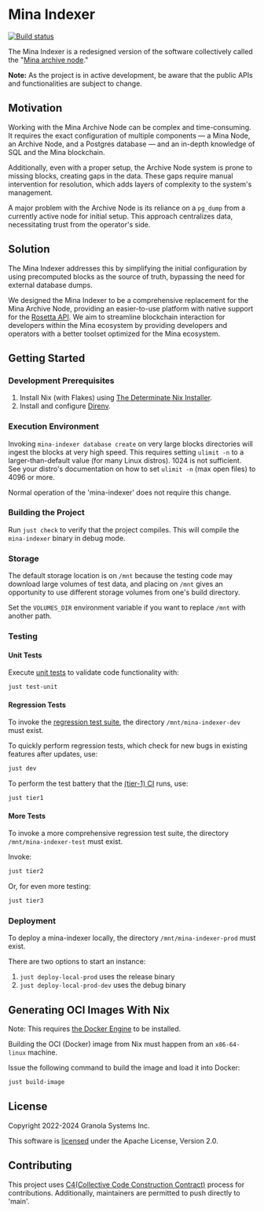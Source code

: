 # Mina Indexer

[![Build
status](https://badge.buildkite.com/c2da30c5a1deb1ff6e0ca09c5ec33f7bd0a5b57ea35df4fc15.svg)](https://buildkite.com/granola/mina-indexer)

The Mina Indexer is a redesigned version of the software collectively
called the "[Mina archive
node](https://github.com/MinaProtocol/mina/tree/develop/src/app/archive)."

**Note:** As the project is in active development, be aware that the
public APIs and functionalities are subject to change.

## Motivation

Working with the Mina Archive Node can be complex and
time-consuming. It requires the exact configuration of multiple
components — a Mina Node, an Archive Node, and a Postgres database —
and an in-depth knowledge of SQL and the Mina blockchain.

Additionally, even with a proper setup, the Archive Node system is
prone to missing blocks, creating gaps in the data. These gaps require
manual intervention for resolution, which adds layers of complexity to
the system's management.

A major problem with the Archive Node is its reliance on a `pg_dump`
from a currently active node for initial setup. This approach
centralizes data, necessitating trust from the operator's side.

## Solution

The Mina Indexer addresses this by simplifying the initial
configuration by using precomputed blocks as the source of truth,
bypassing the need for external database dumps.

We designed the Mina Indexer to be a comprehensive replacement for the
Mina Archive Node, providing an easier-to-use platform with native
support for the [Rosetta
API](https://www.rosetta-api.org/docs/welcome.html). We aim to
streamline blockchain interaction for developers within the Mina
ecosystem by providing developers and operators with a better toolset
optimized for the Mina ecosystem.

## Getting Started

### Development Prerequisites

1. Install Nix (with Flakes) using [The Determinate Nix Installer](https://github.com/DeterminateSystems/nix-installer#the-determinate-nix-installer).
2. Install and configure [Direnv](https://direnv.net).

### Execution Environment

Invoking `mina-indexer database create` on very large blocks directories will
ingest the blocks at very high speed. This requires setting `ulimit -n` to a
larger-than-default value (for many Linux distros). 1024 is not sufficient. See
your distro's documentation on how to set `ulimit -n` (max open files) to 4096
or more.

Normal operation of the 'mina-indexer' does not require this change.

### Building the Project

Run `just check` to verify that the project compiles. This will compile the
`mina-indexer` binary in debug mode.

### Storage

The default storage location is on `/mnt` because the testing code may download
large volumes of test data, and placing on `/mnt` gives an opportunity to use
different storage volumes from one's build directory.

Set the `VOLUMES_DIR` environment variable if you want to replace `/mnt` with
another path.

### Testing

#### Unit Tests

Execute [unit tests](/rust/tests) to validate code functionality with:

```bash
just test-unit
```

#### Regression Tests

To invoke the [regression test suite](/tests/regression.bash), the directory `/mnt/mina-indexer-dev` must
exist.

To quickly perform regression tests, which check for new bugs in existing
features after updates, use:

```bash
just dev
```

To perform the test battery that the [(tier-1) CI](https://buildkite.com/granola/mina-indexer-tier-1) runs, use:

```bash
just tier1
```

#### More Tests

To invoke a more comprehensive regression test suite, the directory
`/mnt/mina-indexer-test` must exist.

Invoke:

```bash
just tier2
```

Or, for even more testing:

```bash
just tier3
```

### Deployment

To deploy a mina-indexer locally, the directory `/mnt/mina-indexer-prod`
must exist.

There are two options to start an instance:
1. `just deploy-local-prod` uses the release binary
2. `just deploy-local-prod-dev` uses the debug binary

## Generating OCI Images With Nix

Note: This requires [the Docker Engine](https://docs.docker.com/engine/install/) to be installed.

Building the OCI (Docker) image from Nix must happen from an `x86-64-linux`
machine.

Issue the following command to build the image and load it into Docker:

```bash
just build-image
```

## License

Copyright 2022-2024 Granola Systems Inc.

This software is [licensed](LICENSE) under the Apache License, Version 2.0.

## Contributing

This project uses [C4(Collective Code Construction
Contract)](https://rfc.zeromq.org/spec/42/) process for contributions.
Additionally, maintainers are permitted to push directly to 'main'.
